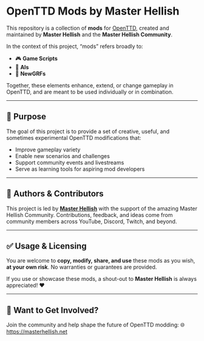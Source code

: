 # OpenTTD Mods by Master Hellish

This repository is a collection of **mods** for [OpenTTD](https://openttd.org), created and maintained by **Master Hellish** and the **Master Hellish Community**.

In the context of this project, “mods” refers broadly to:

- 🎮 **Game Scripts**
- 🧠 **AIs**
- 🎨 **NewGRFs**

Together, these elements enhance, extend, or change gameplay in OpenTTD, and are meant to be used individually or in combination.

---

## 🎯 Purpose

The goal of this project is to provide a set of creative, useful, and sometimes experimental OpenTTD modifications that:
- Improve gameplay variety
- Enable new scenarios and challenges
- Support community events and livestreams
- Serve as learning tools for aspiring mod developers

---

## 👥 Authors & Contributors

This project is led by **[Master Hellish](https://masterhellish.net)** with the support of the amazing Master Hellish Community. Contributions, feedback, and ideas come from community members across YouTube, Discord, Twitch, and beyond.

---

## ✅ Usage & Licensing

You are welcome to **copy, modify, share, and use** these mods as you wish, **at your own risk**. No warranties or guarantees are provided.

If you use or showcase these mods, a shout-out to **Master Hellish** is always appreciated! ❤️

---

## 💬 Want to Get Involved?

Join the community and help shape the future of OpenTTD modding:
🌐 https://masterhellish.net
